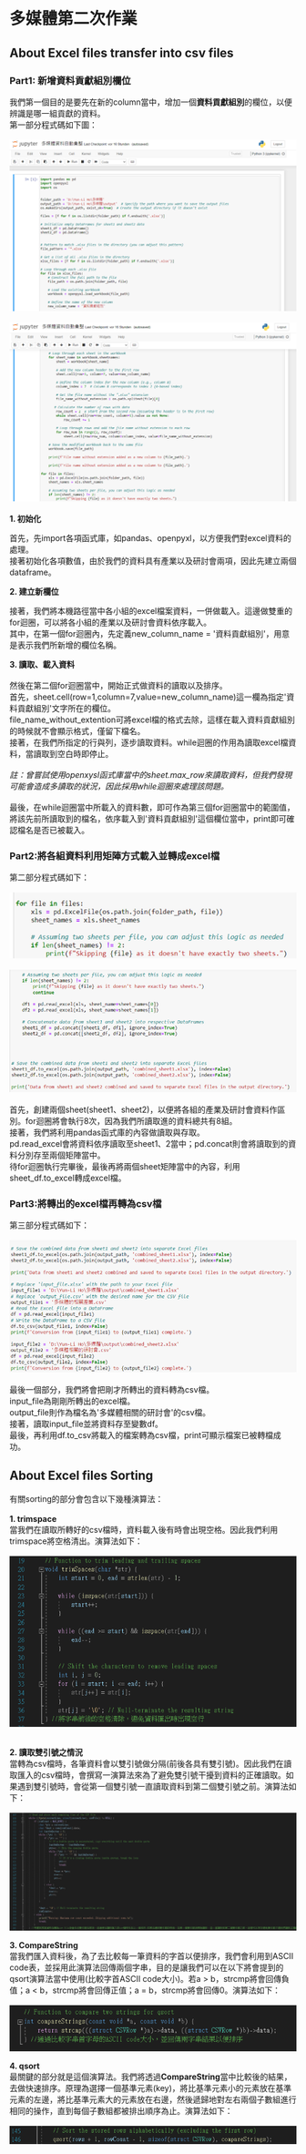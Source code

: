 # 多媒體第二次作業
## About Excel files transfer into csv files
### Part1: 新增資料貢獻組別欄位
我們第一個目的是要先在新的column當中，增加一個**資料貢獻組別**的欄位，以便辨識是哪一組貢獻的資料。<br> 第一部分程式碼如下圖：<br><br>
![圖一](https://github.com/HalladayChen/About-Sorting/blob/main/image1.png)<br><br>
![圖二](https://github.com/HalladayChen/About-Sorting/blob/main/image2.png)<br><br>
__1. 初始化__

首先，先import各項函式庫，如pandas、openpyxl，以方便我們對excel資料的處理。<br>
接著初始化各項數值，由於我們的資料具有產業以及研討會兩項，因此先建立兩個dataframe。

__2. 建立新欄位__

接著，我們將本機路徑當中各小組的excel檔案資料，一併做載入。這邊做雙重的for迴圈，可以將各小組的產業以及研討會資料依序載入。<br>
其中，在第一個for迴圈內，先定義new_column_name = '資料貢獻組別'，用意是表示我們所新增的欄位名稱。

__3. 讀取、載入資料__ <br><br>
然後在第二個for迴圈當中，開始正式做資料的讀取以及排序。<br>
首先，sheet.cell(row=1,column=7,value=new_column_name)這一欄為指定'資料貢獻組別'文字所在的欄位。<br>
file_name_without_extention可將excel檔的格式去除，這樣在載入資料貢獻組別的時候就不會顯示格式，僅留下檔名。<br>
接著，在我們所指定的行與列，逐步讀取資料。while迴圈的作用為讀取excel檔資料，當讀取到空白時即停止。<br><br>
*註：曾嘗試使用openxysl函式庫當中的sheet.max_row來讀取資料，但我們發現可能會造成多讀取的狀況，因此採用while迴圈來處理該問題。*<br><br>
最後，在while迴圈當中所載入的資料數，即可作為第三個for迴圈當中的範圍值，將該先前所讀取到的檔名，依序載入到'資料貢獻組別'這個欄位當中，print即可確認檔名是否已被載入。

### Part2:將各組資料利用矩陣方式載入並轉成excel檔
第二部分程式碼如下：<br><br>
![圖三](https://github.com/HalladayChen/About-Sorting/blob/main/image4.png)<br><br>
![圖四](https://github.com/HalladayChen/About-Sorting/blob/main/image5.png)<br><br>
首先，創建兩個sheet(sheet1、sheet2)，以便將各組的產業及研討會資料作區別。for迴圈將會執行8次，因為我們所讀取進的資料總共有8組。<br>
接著，我們將利用pandas函式庫的內容做讀取與存取。<br>
pd.read_excel會將資料依序讀取至sheet1、2當中；pd.concat則會將讀取到的資料分別存至兩個矩陣當中。<br>
待for迴圈執行完畢後，最後再將兩個sheet矩陣當中的內容，利用sheet_df.to_excel轉成excel檔。

### Part3:將轉出的excel檔再轉為csv檔
第三部分程式碼如下：<br><br>
![圖五](https://github.com/HalladayChen/About-Sorting/blob/main/image6.png)<br><br>
最後一個部分，我們將會把剛才所轉出的資料轉為csv檔。<br>
input_file為剛剛所轉出的excel檔。<br>
output_file則作為檔名為'多媒體相關的研討會'的csv檔。<br>
接著，讀取input_file並將資料存至變數df。<br>
最後，再利用df.to_csv將載入的檔案轉為csv檔，print可顯示檔案已被轉檔成功。

## About Excel files Sorting
有關sorting的部分會包含以下幾種演算法：<br><br>
__1. trimspace__ <br>
當我們在讀取所轉好的csv檔時，資料載入後有時會出現空格。因此我們利用trimspace將空格清出。演算法如下：<br><br>
![圖六](https://github.com/HalladayChen/About-Sorting/blob/main/trimspace.png)<br><br>

__2. 讀取雙引號之情況__ <br>
當轉為csv檔時，各筆資料會以雙引號做分隔(前後各具有雙引號)。因此我們在讀取匯入的csv檔時，會撰寫一演算法來為了避免雙引號干擾到資料的正確讀取。如果遇到雙引號時，會從第一個雙引號一直讀取資料到第二個雙引號之前。演算法如下：<br><br>
![圖七](https://github.com/HalladayChen/About-Sorting/blob/main/%E9%87%9D%E5%B0%8D%E9%9B%99%E5%BC%95%E8%99%9F%E7%9A%84%E6%BC%94%E7%AE%97%E6%B3%95.png)

__3. CompareString__ <br>
當我們匯入資料後，為了去比較每一筆資料的字首以便排序，我們會利用到ASCII code表，並採用此演算法回傳兩個字串，目的是讓我們可以在以下將會提到的qsort演算法當中使用(比較字首ASCII code大小)。若a > b，strcmp將會回傳負值；a < b，strcmp將會回傳正值；a = b，strcmp將會回傳0。演算法如下：<br><br>
![圖八](https://github.com/HalladayChen/About-Sorting/blob/main/compareString.png)

__4. qsort__ <br>
最關鍵的部分就是這個演算法。我們將透過**CompareString**當中比較後的結果，去做快速排序。原理為選擇一個基準元素(key)，將比基準元素小的元素放在基準元素的左邊，將比基準元素大的元素放在右邊，然後遞歸地對左右兩個子數組進行相同的操作，直到每個子數組都被排出順序為止。演算法如下：<br><br>
![圖九](https://github.com/HalladayChen/About-Sorting/blob/main/qsort.png)

